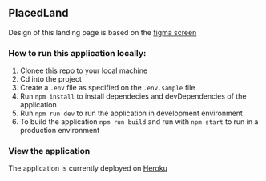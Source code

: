 ## PlacedLand

Design of this landing page is based on the [figma screen](https://www.figma.com/file/ACusFe4nH7i1wNgGHdoBVT/PLACED-SCREENS-WIP20210429?node-id=3387%3A19981)

### How to run this application locally:

1. Clonee this repo to your local machine
2. Cd into the project
3. Create a `.env` file as specified on the `.env.sample` file
4. Run `npm install` to install dependecies and devDependencies of the application
5. Run `npm run dev` to run the application in development environment
6. To build the application `npm run build` and run with `npm start` to run in a production environment

### View the application

The application is currently deployed on [Heroku](https://arcane-hamlet-41446.herokuapp.com/)
